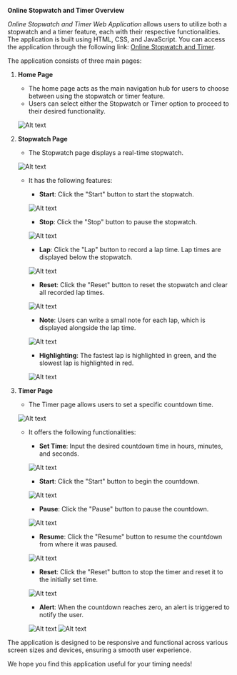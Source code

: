 **Online Stopwatch and Timer Overview**

*Online Stopwatch and Timer Web Application* allows users to utilize both a stopwatch and a timer feature, each with their respective functionalities. The application is built using HTML, CSS, and JavaScript. You can access the application through the following link: [Online Stopwatch and Timer](https://ramprasadmanna.github.io/Online-Timer-StopWatch/).

The application consists of three main pages:

1. **Home Page**
   - The home page acts as the main navigation hub for users to choose between using the stopwatch or timer feature.
   - Users can select either the Stopwatch or Timer option to proceed to their desired functionality.

   ![Alt text](Images/image.png)

2. **Stopwatch Page**
   - The Stopwatch page displays a real-time stopwatch.

   ![Alt text](Images/image-1.png)

   - It has the following features:
     - **Start**: Click the "Start" button to start the stopwatch.

     ![Alt text](Images/image-2.png)

     - **Stop**: Click the "Stop" button to pause the stopwatch.

     ![Alt text](Images/image-3.png)

     - **Lap**: Click the "Lap" button to record a lap time. Lap times are displayed below the stopwatch.

     ![Alt text](Images/image-4.png)


     - **Reset**: Click the "Reset" button to reset the stopwatch and clear all recorded lap times.

     ![Alt text](Images/image-5.png)

     - **Note**: Users can write a small note for each lap, which is displayed alongside the lap time.

     ![Alt text](Images/image-6.png)

     - **Highlighting**: The fastest lap is highlighted in green, and the slowest lap is highlighted in red.

     ![Alt text](Images/image-7.png)
   
3. **Timer Page**
   - The Timer page allows users to set a specific countdown time.

   ![Alt text](Images/image-8.png)

   - It offers the following functionalities:
     - **Set Time**: Input the desired countdown time in hours, minutes, and seconds.

     ![Alt text](Images/image-9.png)

     - **Start**: Click the "Start" button to begin the countdown.

     ![Alt text](Images/image-10.png)


     - **Pause**: Click the "Pause" button to pause the countdown.

     ![Alt text](Images/image-11.png)

     - **Resume**: Click the "Resume" button to resume the countdown from where it was paused.
     
     ![Alt text](Images/image-12.png)


     - **Reset**: Click the "Reset" button to stop the timer and reset it to the initially set time.

     ![Alt text](Images/image-13.png)

     - **Alert**: When the countdown reaches zero, an alert is triggered to notify the user.

     ![Alt text](Images/image-14.png)
     ![Alt text](Images/image-15.png)


The application is designed to be responsive and functional across various screen sizes and devices, ensuring a smooth user experience.

We hope you find this application useful for your timing needs!